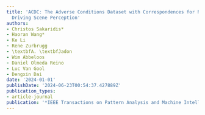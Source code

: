 ```yaml
---
title: 'ACDC: The Adverse Conditions Dataset with Correspondences for Robust Semantic
  Driving Scene Perception'
authors:
- Christos Sakaridis*
- Haoran Wang*
- Ke Li
- Rene Zurbrugg
- \textbfA. \textbfJadon
- Wim Abbeloos
- Daniel Olmeda Reino
- Luc Van Gool
- Dengxin Dai
date: '2024-01-01'
publishDate: '2024-06-23T00:54:37.427889Z'
publication_types:
- article-journal
publication: '*IEEE Transactions on Pattern Analysis and Machine Intelligence*'
---
```

